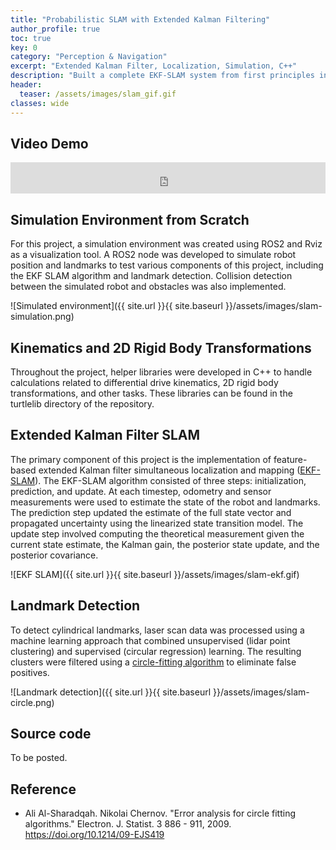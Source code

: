 ```yaml
---
title: "Probabilistic SLAM with Extended Kalman Filtering"
author_profile: true
toc: true
key: 0
category: "Perception & Navigation"
excerpt: "Extended Kalman Filter, Localization, Simulation, C++"
description: "Built a complete EKF-SLAM system from first principles in C++ without relying on existing libraries. The system simultaneously estimates robot pose and builds a map of landmark features. I implemented custom data association algorithms for landmark matching, tuned process and measurement noise models, and visualized everything in RViz."
header:
  teaser: /assets/images/slam_gif.gif
classes: wide
---
```


## Video Demo
<iframe
    width="100%"
    height="50px"
    src="https://www.youtube.com/embed/6bvgkD7kn_s"
    frameborder="0"
    allow="autoplay; encrypted-media"
    allowfullscreen
>
</iframe>

## Simulation Environment from Scratch

For this project, a simulation environment was created using ROS2 and Rviz as a visualization tool. A ROS2 node was developed to simulate robot position and landmarks to test various components of this project, including the EKF SLAM algorithm and landmark detection. Collision detection between the simulated robot and obstacles was also implemented.

![Simulated environment]({{ site.url }}{{ site.baseurl }}/assets/images/slam-simulation.png)

## Kinematics and 2D Rigid Body Transformations

Throughout the project, helper libraries were developed in C++ to handle calculations related to differential drive kinematics, 2D rigid body transformations, and other tasks. These libraries can be found in the turtlelib directory of the repository.

## Extended Kalman Filter SLAM

The primary component of this project is the implementation of feature-based extended Kalman filter simultaneous localization and mapping ([EKF-SLAM](https://www.cs.unc.edu/~welch/media/pdf/kalman_intro.pdf)). The EKF-SLAM algorithm consisted of three steps: initialization, prediction, and update. At each timestep, odometry and sensor measurements were used to estimate the state of the robot and landmarks. The prediction step updated the estimate of the full state vector and propagated uncertainty using the linearized state transition model. The update step involved computing the theoretical measurement given the current state estimate, the Kalman gain, the posterior state update, and the posterior covariance.

![EKF SLAM]({{ site.url }}{{ site.baseurl }}/assets/images/slam-ekf.gif)

## Landmark Detection

To detect cylindrical landmarks, laser scan data was processed using a machine learning approach that combined unsupervised (lidar point clustering) and supervised (circular regression) learning. The resulting clusters were filtered using a [circle-fitting algorithm](https://projecteuclid.org/journals/electronic-journal-of-statistics/volume-3/issue-none/Error-analysis-for-circle-fitting-algorithms/10.1214/09-EJS419.full) to eliminate false positives.

![Landmark detection]({{ site.url }}{{ site.baseurl }}/assets/images/slam-circle.png)

## Source code
To be posted. 

## Reference
 - Ali Al-Sharadqah. Nikolai Chernov. "Error analysis for circle fitting algorithms." Electron. J. Statist. 3 886 - 911, 2009. https://doi.org/10.1214/09-EJS419